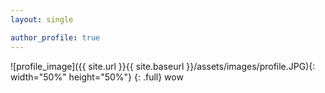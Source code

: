 ```yaml
---
layout: single

author_profile: true
---
```


![profile_image]({{ site.url }}{{ site.baseurl }}/assets/images/profile.JPG){: width="50%" height="50%"}
{: .full}
wow
